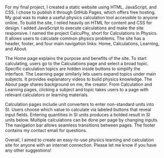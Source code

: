 For my final project, I created a static website using HTML, JavaScript, and CSS. I chose to publish it through GitHub Pages, which offers free hosting. My goal was to make a useful physics calculation tool accessible to anyone online. To build the site, I relied heavily on HTML for content and CSS for design. I added JavaScript to execute calculations and make the site responsive. I named the project CalcuPhy, short for Calculations in Physics. It allows users to calculate common physics problems. The site has a header, footer, and four main navigation links: Home, Calculations, Learning, and About.

The Home page explains the purpose and benefits of the site. To start calculating, users go to the Calculations page and select a broad topic. Specific calculation topics are hidden inside buttons to simplify the interface. The Learning page similarly lets users expand topics under main subjects. It provides explanatory videos to build physics knowledge. The About page shares background on me, the creator. From Calculation and Learning pages, clicking a subject and topic takes users to a page with relevant calculators or learning materials.

Calculation pages include unit converters to enter non-standard units into SI. Users choose which value to calculate via labeled buttons that reveal input fields. Entering quantities in SI units produces a bolded result in SI units below. Multiple calculations can be done per page by changing inputs. The navigation bar allows seamless transitions between pages. The footer contains my contact email for questions.

Overall, I aimed to create an easy-to-use physics learning and calculation site for anyone with an internet connection. Please let me know if you have any other suggestions!
